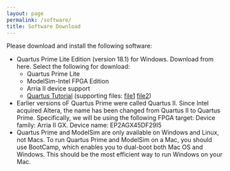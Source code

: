 ```yaml
---
layout: page
permalink: /software/
title: Software Download
---
```


Please download and install the following software:

* Quartus Prime Lite Edition (version 18.1) for Windows. Download from here. Select the following for download:
  * Quartus Prime Lite
  * ModelSim-Intel FPGA Edition
  * Arria II device support
  * [Quartus Tutorial](http://acsweb.ucsd.edu/~jil096/quartus_modelsim_tutorial.html) (supporting files: [file1](http://cwcserv.ucsd.edu/~billlin/classes/ECE111/examples/tb_fibonacci_calculator.sv) [file2](http://cwcserv.ucsd.edu/~billlin/classes/ECE111/examples/fibonacci_calculator.sv))
* Earlier versions oF Quartus Prime were called Quartus II. Since Intel acquired Altera, the name has been changed from Quartus II to Quartus Prime. Specifically, we will be using the following FPGA target: Device family: Arria II GX. Device name: EP2AGX45DF29I5
* Quartus Prime and ModelSim are only available on Windows and Linux, not Macs. To run Quartus Prime and ModelSim on a Mac, you should use BootCamp, which enables you to dual-boot both Mac OS and Windows. This should be the most efficient way to run Windows on your Mac.
